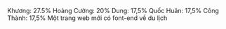 Khương: 27.5%
Hoàng Cường: 20%
Dung: 17,5%
Quốc Huân: 17,5%
Công Thành: 17,5%
Một trang web mới có font-end về du lịch
